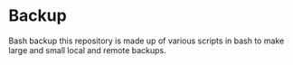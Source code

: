 # Backup
Bash backup
this repository is made up of various scripts in bash
to make large and small local and remote backups.

